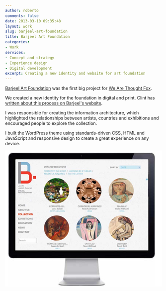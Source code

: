 ```yaml
---
author: roberto
comments: false
date: 2013-03-10 09:35:48
layout: work
slug: barjeel-art-foundation
title: Barjeel Art Foundation
categories:
- Work
services:
- Concept and strategy
- Experience design
- Digital development
excerpt: Creating a new identity and website for art foundation
---
```


[Barjeel Art Foundation](http://www.barjeelartfoundation.org) was the first big project for [We Are Thought Fox](http://wearethoughtfox.com).

We created a new identity for the foundation in digital and print. Clint has [written about this process on Barjeel's website](http://www.barjeelartfoundation.org/news/barjeel-rebranded).

I was responsible for creating the information architecture, which highlighted the relationships between artists, countries and exhibitions and encouraged people to explore the collection.

I built the WordPress theme using standards-driven CSS, HTML and JavaScript and responsive design to create a great experience on any device.

![Screenshot of the Barjeel Art Foundation website](/images/work-barjeel.jpg)

